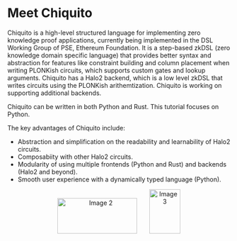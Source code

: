 # Meet Chiquito

Chiquito is a high-level structured language for implementing zero knowledge proof applications, currently being implemented in the DSL Working Group of PSE, Ethereum Foundation. It is a step-based zkDSL (zero knowledge domain specific language) that provides better syntax and abstraction for features like constraint building and column placement when writing PLONKish circuits, which supports custom gates and lookup arguments. Chiquito has a Halo2 backend, which is a low level zkDSL that writes circuits using the PLONKish arithemtization. Chiquito is working on supporting additional backends.

Chiquito can be written in both Python and Rust. This tutorial focuses on Python.

The key advantages of Chiquito include: 
- Abstraction and simplification on the readability and learnability of Halo2 circuits.
- Composabiity with other Halo2 circuits.
- Modularity of using multiple frontends (Python and Rust) and backends (Halo2 and beyond).
- Smooth user experience with a dynamically typed language (Python).

<p align="center">
  <img src="https://hackmd.io/_uploads/HyuEr1cB2.png" width="180" height="80" alt="Image 2">
  &nbsp; &nbsp; &nbsp;
  <img src="https://hackmd.io/_uploads/HyZ0rycS2.png" width="70" height="100" alt="Image 3">
</p>
